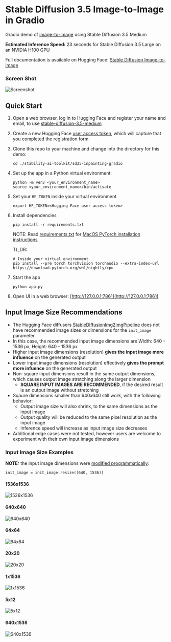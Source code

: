 # Stable Diffusion 3.5 Image-to-Image in Gradio
Gradio demo of [image-to-image](https://huggingface.co/docs/diffusers/api/pipelines/stable_diffusion/img2img) using Stable Diffusion 3.5 Medium

**Estimated Inference Speed:** 23 seconds for Stable Diffusion 3.5 Large on an NVIDIA H100 GPU

Full documentation is available on Hugging Face: [Stable Diffusion Image-to-image](https://huggingface.co/docs/diffusers/api/pipelines/stable_diffusion/img2img)

### Screen Shot
![Screenshot](./images/screenshot.png)

## Quick Start
1. Open a web browser, log in to Hugging Face and register your name and email,
   to use [stable-diffusion-3.5-medium](https://huggingface.co/stabilityai/stable-diffusion-3.5-medium)
2. Create a new Hugging Face [user access token](https://huggingface.co/docs/hub/en/security-tokens),
   which will capture that you completed the registration form
3. Clone this repo to your machine and change into the directory for this demo:
   ```
   cd ./stability-ai-toolkit/sd35-inpainting-gradio
   ```
4. Set up the app in a Python virtual environment:

   ```
   python -m venv <your_environment_name>
   source <your_environment_name>/bin/activate
   ```
5. Set your `HF_TOKEN` inside your virtual environment
   ```
   export HF_TOKEN=<Hugging Face user access token>
   ```
6. Install dependencies
   ```
   pip install -r requirements.txt
   ```

   NOTE: Read [requirements.txt](./requirements.txt) for
   [MacOS PyTorch installation instructions](https://developer.apple.com/metal/pytorch/)

   TL;DR:
   ```
   # Inside your virtual environment
   pip install --pre torch torchvision torchaudio --extra-index-url https://download.pytorch.org/whl/nightly/cpu
   ```
7. Start the app
   ```
   python app.py
   ```
8. Open UI in a web browser: [http://127.0.0.1:7861](http://127.0.0.1:7861)

## Input Image Size Recommendations
* The Hugging Face diffusers [StableDiffusionImg2ImgPipeline](https://huggingface.co/docs/diffusers/v0.3.0/en/api/pipelines/stable_diffusion#diffusers.StableDiffusionImg2ImgPipeline) does not have recommended image sizes or dimensions for the `init_image` parameter
* In this case, the recommended input image dimensions are Width: 640 - 1536 px, Height: 640 - 1536 px
* Higher input image dimensions (resolution) **gives the input image more influence** on the generated output
* Lower input image dimensions (resolution) effectively **gives the prompt more infuence** on the generated output
* Non-square input dimensions result in the same output dimensions, which causes output image stretching along the larger dimension
  * **SQUARE INPUT IMAGES ARE RECOMMENDED**, if the desired result is an output image without stretching
* Sqaure dimensions smaller than 640x640 still work, with the following behavior:
  * Output image size will also shrink, to the same dimensions as the input image
  * Output quality will be reduced to the same pixel resolution as the input image
  * Inference speed will increase as input image size decreases
* Additional edge cases were not tested, however users are welcome to experiment with their own input image dimensions

### Input Image Size Examples
**NOTE:** the input image dimensions were [modified programmatically](https://github.com/Stability-AI/stability-ai-toolkit/blob/ba18a88642922f34ae1c6e2fbc0193a5812ee308/sd35-image-to-image-gradio/app.py#L56):
```
init_image = init_image.resize((640, 1536))
```
#### 1536x1536

  ![1536x1536](./images/input-image-size-examples/1536x1536.png)

#### 640x640

  ![640x640](./images/input-image-size-examples/640x640.png)

#### 64x64

  ![64x64](./images/input-image-size-examples/64x64.png)

#### 20x20

  ![20x20](./images/input-image-size-examples/20x20.png)

#### 1x1536

  ![1x1536](./images/input-image-size-examples/1x1536.png)

#### 5x12

  ![5x12](./images/input-image-size-examples/5x12.png)

#### 640x1536

  ![640x1536](./images/input-image-size-examples/640x1536.png)